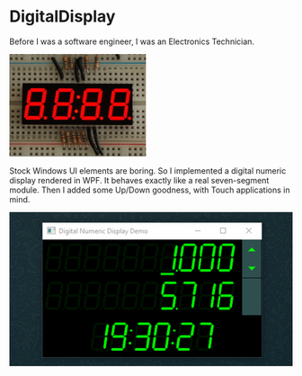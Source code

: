 # DigitalDisplay
Before I was a software engineer, I was an Electronics Technician.

![Image of real seven segment display](/docs/leds.jpg)

Stock Windows UI elements are boring. So I implemented a digital numeric display rendered in WPF. It behaves exactly like a real seven-segment module. Then I added some Up/Down goodness, with Touch applications in mind.

![Gif of action](/docs/display.gif)
